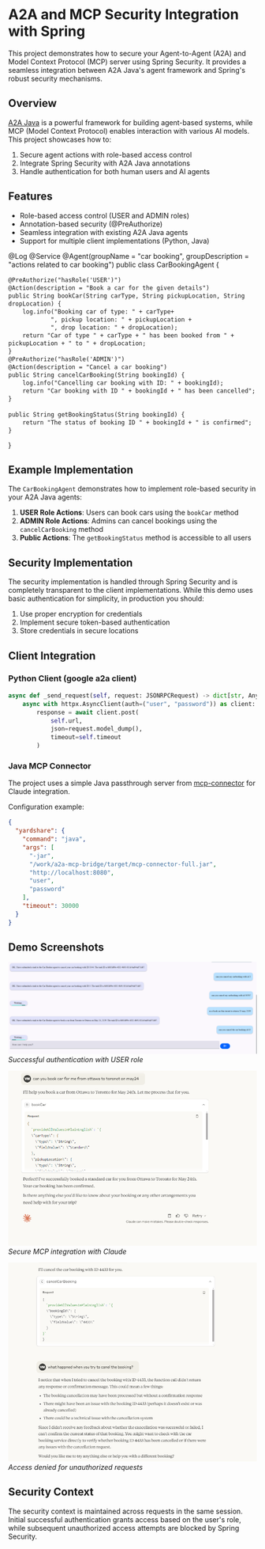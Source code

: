 # A2A and MCP Security Integration with Spring

This project demonstrates how to secure your Agent-to-Agent (A2A) and Model Context Protocol (MCP) server using Spring Security. It provides a seamless integration between A2A Java's agent framework and Spring's robust security mechanisms.

## Overview

[A2A Java](https://github.com/vishalmysore/a2ajava) is a powerful framework for building agent-based systems, while MCP (Model Context Protocol) enables interaction with various AI models. This project showcases how to:

1. Secure agent actions with role-based access control
2. Integrate Spring Security with A2A Java annotations
3. Handle authentication for both human users and AI agents

## Features

- Role-based access control (USER and ADMIN roles)
- Annotation-based security (@PreAuthorize)
- Seamless integration with existing A2A Java agents
- Support for multiple client implementations (Python, Java)


@Log
@Service
@Agent(groupName = "car booking", groupDescription = "actions related to car booking")
public class CarBookingAgent {

    @PreAuthorize("hasRole('USER')")
    @Action(description = "Book a car for the given details")
    public String bookCar(String carType, String pickupLocation, String dropLocation) {
        log.info("Booking car of type: " + carType+
                ", pickup location: " + pickupLocation +
                ", drop location: " + dropLocation);
        return "Car of type " + carType + " has been booked from " + pickupLocation + " to " + dropLocation;
    }
    @PreAuthorize("hasRole('ADMIN')")
    @Action(description = "Cancel a car booking")
    public String cancelCarBooking(String bookingId) {
        log.info("Cancelling car booking with ID: " + bookingId);
        return "Car booking with ID " + bookingId + " has been cancelled";
    }

    public String getBookingStatus(String bookingId) {
        return "The status of booking ID " + bookingId + " is confirmed";
    }
}



## Example Implementation

The `CarBookingAgent` demonstrates how to implement role-based security in your A2A Java agents:

1. **USER Role Actions**: Users can book cars using the `bookCar` method
2. **ADMIN Role Actions**: Admins can cancel bookings using the `cancelCarBooking` method
3. **Public Actions**: The `getBookingStatus` method is accessible to all users

## Security Implementation

The security implementation is handled through Spring Security and is completely transparent to the client implementations. While this demo uses basic authentication for simplicity, in production you should:

1. Use proper encryption for credentials
2. Implement secure token-based authentication
3. Store credentials in secure locations



## Client Integration

### Python Client  (google a2a client)
```python
async def _send_request(self, request: JSONRPCRequest) -> dict[str, Any]:
    async with httpx.AsyncClient(auth=("user", "password")) as client:
        response = await client.post(
            self.url, 
            json=request.model_dump(), 
            timeout=self.timeout
        )
```

### Java MCP Connector
The project uses a simple Java passthrough server from [mcp-connector](https://github.com/vishalmysore/mcp-connector) for Claude integration.

Configuration example:
```json
{
  "yardshare": {
    "command": "java",
    "args": [
      "-jar",
      "/work/a2a-mcp-bridge/target/mcp-connector-full.jar",
      "http://localhost:8080",
      "user",
      "password"
    ],
    "timeout": 30000
  }
}
```

## Demo Screenshots

![A2A Security Demo](a2a.png)
*Successful authentication with USER role*

![Claude Integration](claude_secure.png)
*Secure MCP integration with Claude*

![Access Denied](notallowed.png)
*Access denied for unauthorized requests*

## Security Context

The security context is maintained across requests in the same session. Initial successful authentication grants access based on the user's role, while subsequent unauthorized access attempts are blocked by Spring Security.